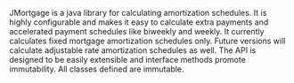 JMortgage is a java library for calculating amortization schedules. It is highly configurable and makes it easy to calculate extra payments and accelerated payment schedules like biweekly and weekly. It currently calculates fixed mortgage amortization schedules only. Future versions will calculate adjustable rate amortization schedules as well.
The API is designed to be easily extensible and interface methods promote immutability. All classes defined are immutable.